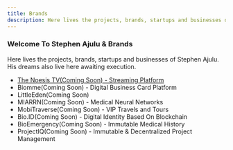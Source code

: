 ```yaml
---
title: Brands
description: Here lives the projects, brands, startups and businesses of Stephen Ajulu. His dreams live here as well awaiting execution.
---
```


### Welcome To Stephen Ajulu & Brands
Here lives the projects, brands, startups and businesses of Stephen Ajulu. His dreams also live here awaiting execution.
- <a href="https://saoa.co.ke/thenoesis/">The Noesis TV(Coming Soon) - Streaming Platform</a>
- Biomme(Coming Soon) - Digital Business Card Platform
- LittleEden(Coming Soon)
- MIARRN(Coming Soon) - Medical Neural Networks
- MobiTraverse(Coming Soon) - VIP Travels and Tours
- Bio.ID(Coming Soon) - Digital Identity Based On Blockchain
- BioEmergency(Coming Soon) - Immutable Medical History
- ProjectIQ(Coming Soon) - Immutable & Decentralized Project Management
